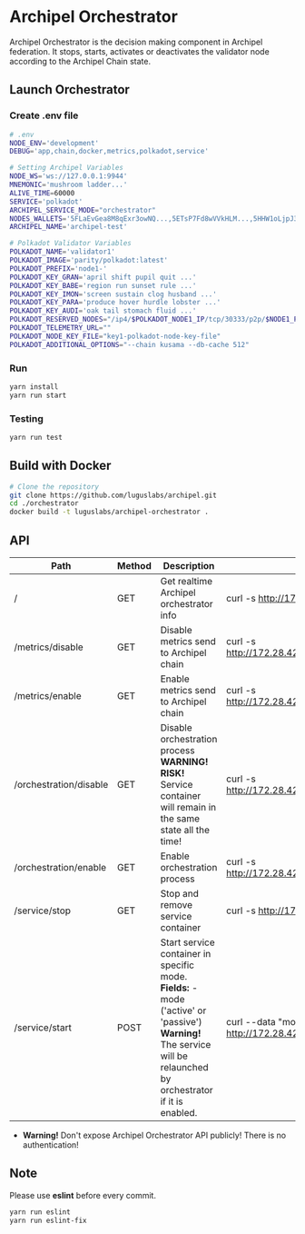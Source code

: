 # Archipel Orchestrator

Archipel Orchestrator is the decision making component in Archipel federation.
It stops, starts, activates or deactivates the validator node according to the Archipel Chain state.

## Launch Orchestrator

### Create .env file

```bash
# .env
NODE_ENV='development'
DEBUG='app,chain,docker,metrics,polkadot,service'

# Setting Archipel Variables
NODE_WS='ws://127.0.0.1:9944'
MNEMONIC='mushroom ladder...'
ALIVE_TIME=60000
SERVICE='polkadot'
ARCHIPEL_SERVICE_MODE="orchestrator"
NODES_WALLETS='5FLaEvGea8M8qExr3owNQ...,5ETsP7Fd8wVVkHLM...,5HHW1oLjpJ3jrD86EG8PWw1peWWFbz...'
ARCHIPEL_NAME='archipel-test'

# Polkadot Validator Variables
POLKADOT_NAME='validator1'
POLKADOT_IMAGE='parity/polkadot:latest'
POLKADOT_PREFIX='node1-'
POLKADOT_KEY_GRAN='april shift pupil quit ...'
POLKADOT_KEY_BABE='region run sunset rule ...'
POLKADOT_KEY_IMON='screen sustain clog husband ...'
POLKADOT_KEY_PARA='produce hover hurdle lobster ...'
POLKADOT_KEY_AUDI='oak tail stomach fluid ...'
POLKADOT_RESERVED_NODES="/ip4/$POLKADOT_NODE1_IP/tcp/30333/p2p/$NODE1_POLKADOT_LOCAL_ID,/ip4/$POLKADOT_NODE2_IP/tcp/30333/p2p/$NODE2_POLKADOT_LOCAL_ID,/ip4/$POLKADOT_NODE3_IP/tcp/30333/p2p/$NODE3_POLKADOT_LOCAL_ID"
POLKADOT_TELEMETRY_URL=""
POLKADOT_NODE_KEY_FILE="key1-polkadot-node-key-file"
POLKADOT_ADDITIONAL_OPTIONS="--chain kusama --db-cache 512"
```

### Run

```bash
yarn install
yarn run start
```

### Testing

```bash
yarn run test
```

## Build with Docker

```bash
# Clone the repository
git clone https://github.com/luguslabs/archipel.git
cd ./orchestrator
docker build -t luguslabs/archipel-orchestrator .
```

## API

| Path                   | Method | Description                                                                                                                                                                  | Example                                                          |
| ---------------------- | ------ | ---------------------------------------------------------------------------------------------------------------------------------------------------------------------------- | ---------------------------------------------------------------- |
| /                      | GET    | Get realtime Archipel orchestrator info                                                                                                                                      | curl -s http://172.28.42.2:3000                                  |
| /metrics/disable       | GET    | Disable metrics send to Archipel chain                                                                                                                                       | curl -s http://172.28.42.2:3000/metrics/disable                  |
| /metrics/enable        | GET    | Enable metrics send to Archipel chain                                                                                                                                        | curl -s http://172.28.42.2:3000/metrics/disable                  |
| /orchestration/disable | GET    | Disable orchestration process <br> **WARNING! RISK!** Service container will remain in the same state all the time!                                                          | curl -s http://172.28.42.2:3000/orchestration/disable            |
| /orchestration/enable  | GET    | Enable orchestration process                                                                                                                                                 | curl -s http://172.28.42.2:3000/orchestration/enable             |
| /service/stop          | GET    | Stop and remove service container                                                                                                                                            | curl -s http://172.28.42.2:3000/service/stop                     |
| /service/start         | POST   | Start service container in specific mode. <br> **Fields:** - mode ('active' or 'passive') <br> **Warning!** The service will be relaunched by orchestrator if it is enabled. | curl --data "mode=passive" http://172.28.42.2:3000/service/start |

- **Warning!** Don't expose Archipel Orchestrator API publicly! There is no authentication!

## Note

Please use **eslint** before every commit.

```bash
yarn run eslint
yarn run eslint-fix
```
